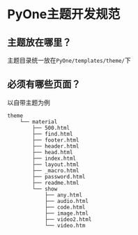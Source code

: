 # PyOne主题开发规范

## 主题放在哪里？

主题目录统一放在`PyOne/templates/theme/`下

## 必须有哪些页面？

以自带主题为例
```
theme
    └── material
        ├── 500.html
        ├── find.html
        ├── footer.html
        ├── header.html
        ├── head.html
        ├── index.html
        ├── layout.html
        ├── _macro.html
        ├── password.html
        ├── readme.html
        └── show
            ├── any.html
            ├── audio.html
            ├── code.html
            ├── image.html
            ├── video2.html
            └── video.htm
```
